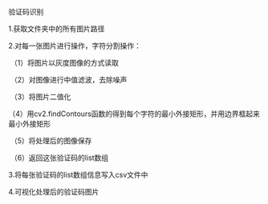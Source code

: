 验证码识别

1.获取文件夹中的所有图片路径

2.对每一张图片进行操作，字符分割操作：

​	（1）将图片以灰度图像的方式读取

​	（2）对图像进行中值滤波，去除噪声

​	（3）将图片二值化

​	（4）用cv2.findContours函数的得到每个字符的最小外接矩形，并用边界框起来最小外接矩形

​	（5）将处理后的图像保存

​	（6）返回这张验证码的list数组

3.将每张验证码的list数组信息写入csv文件中

4.可视化处理后的验证码图片





